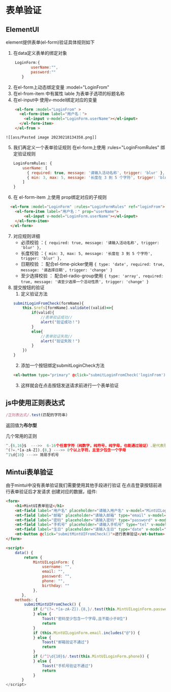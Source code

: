 # 表单验证
## ElementUI
element提供表单(el-form)验证具体规则如下
1. 在data定义表单的绑定对象
```js
	LoginForm:{
		   userName:"",
		   password:""
	   }
```
2. 在el-form上动态绑定变量  :model="LoginFrom" 
3. 在el-from-item 中有属性   lable 为表单子选项的标题名称  
4. 在el-input中 使用v-model绑定对应的变量
```html
	<el-form :model="LoginFrom" >
	  <el-form-item label="用户名：">
	    <el-input v-model="LoginForm.userName"></el-input>
	  </el-form-item>
	</el-from >
```
	![[ass/Pasted image 20230218134358.png]]
5. 我们再定义一个表单验证规则 在el-form上使用 :rules="LoginFromRules" 绑定验证规则
	```js
	LoginFormRules: {
	    userName: [
		  { required: true, message: '请输入活动名称', trigger: 'blur' },
		  { min: 3, max: 5, message: '长度在 3 到 5 个字符', trigger: 'blur' }
	    ]
	}
	```
1. 在 el-form-item 上使用  prop绑定对应的子规则
```html
  <el-form :model="LoginForm" :rules="LoginFormRules" ref="loginFrom">
	<el-form-item label="用户名：" prop="userName">
	    <el-input v-model="LoginForm.userName"></el-input>
	</el-form-item>
  </el-form>
```
7. 对应规则详细
	* 必须校验 ：```{ required: true, message: '请输入活动名称', trigger: 'blur' },```
	* 长度校验 ：```{ min: 3, max: 5, message: '长度在 3 到 5 个字符', trigger: 'blur' },```
	* 日期校验 ： 配合el-time-picker使用     ```{ type: 'date', required: true, message: '请选择日期', trigger: 'change' }```
	* 至少选择校验 ： 配合el-radio-group使用     ```{ type: 'array', required: true, message: '请至少选择一个活动性质', trigger: 'change' }```
8. 提交按钮的验证
	1. 定义验证方法
	```js
	submitLoginFromCheck(formName){
		this.$refs[formName].validate((valid)=>{
			if(valid){   
				//表单验证成功// 
				alert("验证成功！")
			}
			else{  
				//表单验证失败//
				alert("验证失败！")	
			}
		})
	}
	```
	2. 添加一个按钮绑定submitLoginCheck方法
	```html
	<el-button type="primary" @click="submitLoginFromCheck('loginFrom')">登录</el-button>
	```
	3. 这样就会在点击按钮发送请求前进行一个表单验证



## js中使用正则表达式
```js
/正则表达式/.test(匹配的字符串)
```
返回值为**布尔型**

几个常用的正则

```js
^.{6,16}$  --->>  6-16个任意字符（纯数字，纯符号，纯字母，也能通过验证）.是代表所有
^(?=.*[a-zA-Z]).{8,} --->> 8个以上字符，且至少包含一个字母
^1\d{10} --->> 简易手机号
```
## Mintui表单验证

由于mintui中没有表单验证我们需要使用其他手段进行验证
在点击登录按钮前进行表单验证后才发请求
创建对应的数据，组件:
```html
<form>
    <h1>MintUI表单验证</h1>
    <mt-field label="用户名" placeholder="请输入用户名" v-model="MintUILoginForm.username"></mt-field>
    <mt-field label="邮箱" placeholder="请输入邮箱" type="email" v-model="MintUILoginForm.email"></mt-field>
    <mt-field label="密码" placeholder="请输入密码" type="password" v-model="MintUILoginForm.password"></mt-field>
    <mt-field label="手机号" placeholder="请输入手机号" type="tel" v-model="MintUILoginForm.phone"></mt-field>
    <mt-field label="生日" placeholder="请输入生日" type="date" v-model="MintUILoginForm.birthday"></mt-field>
    <mt-button @click="submitMintUIFromCheck()">进行表单验证</mt-button>
</form>

<script>
    data() {
        return {
            MintUILoginForm: {
                username: "",
                email: "",
                password: "",
                phone: "",
                birthday: ""
            },
       },
	methods: {
		submitMintUIFromCheck() {
            if (/^(?=.*[a-zA-Z]).{8,}/.test(this.MintUILoginForm.password)) {
            } else {
                Toast("密码至少包含一个字母,且不能小于8位")
                return
            }
            if (this.MintUILoginForm.email.includes("@")) {
            } else {
                Toast("邮箱验证不通过")
                return
            }
            if (/^1\d{10}$/.test(this.MintUILoginForm.phone)) {
            } else {
                Toast("手机号验证不通过")
                return
            }
       }
</script>
```


